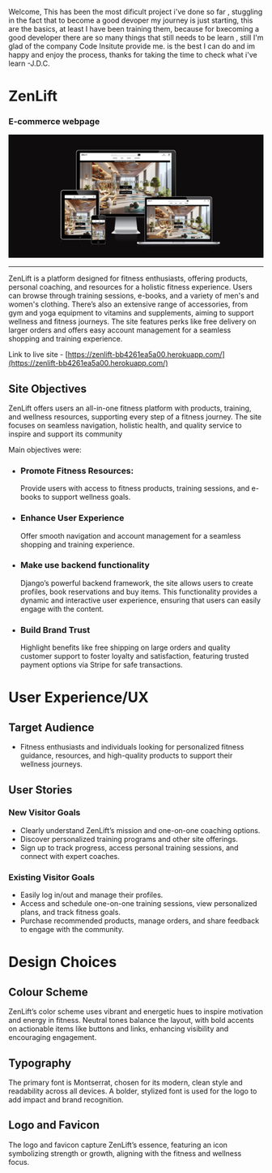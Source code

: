 Welcome, 
This has been the most dificult project i've done so far , stuggling in the fact that to become a good devoper my journey is just starting, this are the basics, at least I have been training them, because for bxecoming a good developer there are so many things that still needs to be learn , still I'm glad of the company Code Insitute provide me. is the best I can do and im happy and enjoy the process, thanks for taking the time to check what i've learn -J.D.C.

# ZenLift

### E-commerce webpage


![ZenLif](documentation/images/responsive.png)


___

ZenLift is a platform designed for fitness enthusiasts, offering products, personal coaching, and resources for a holistic fitness experience. Users can browse through training sessions, e-books, and a variety of men's and women's clothing. There’s also an extensive range of accessories, from gym and yoga equipment to vitamins and supplements, aiming to support wellness and fitness journeys. The site features perks like free delivery on larger orders and offers easy account management for a seamless shopping and training experience.

Link to live site - [https://zenlift-bb4261ea5a00.herokuapp.com/](https://zenlift-bb4261ea5a00.herokuapp.com/)

## Site Objectives

ZenLift offers users an all-in-one fitness platform with products, training, and wellness resources, supporting every step of a fitness journey. The site focuses on seamless navigation, holistic health, and quality service to inspire and support its community

Main objectives were:

- ### Promote Fitness Resources:

  Provide users with access to fitness products, training sessions, and e-books to support wellness goals.

- ### Enhance User Experience

  Offer smooth navigation and account management for a seamless shopping and training experience.

- ### Make use backend functionality

  Django’s powerful backend framework, the site allows users to create profiles, book reservations and buy items. This functionality provides a dynamic and interactive user experience, ensuring that users can easily engage with the content.

- ### Build Brand Trust

  Highlight benefits like free shipping on large orders and quality customer support to foster loyalty and satisfaction, featuring trusted payment options via Stripe for safe transactions.

# User Experience/UX

## Target Audience

- Fitness enthusiasts and individuals looking for personalized fitness guidance, resources, and high-quality products to support their wellness journeys.

## User Stories

### New Visitor Goals

- Clearly understand ZenLift’s mission and one-on-one coaching options.
- Discover personalized training programs and other site offerings.
- Sign up to track progress, access personal training sessions, and connect with expert coaches.

### Existing Visitor Goals

- Easily log in/out and manage their profiles.
- Access and schedule one-on-one training sessions, view personalized plans, and track fitness goals.
- Purchase recommended products, manage orders, and share feedback to engage with the community.

# Design Choices

## Colour Scheme

ZenLift’s color scheme uses vibrant and energetic hues to inspire motivation and energy in fitness. Neutral tones balance the layout, with bold accents on actionable items like buttons and links, enhancing visibility and encouraging engagement.

## Typography

The primary font is Montserrat, chosen for its modern, clean style and readability across all devices. A bolder, stylized font is used for the logo to add impact and brand recognition.

## Logo and Favicon

The logo and favicon capture ZenLift’s essence, featuring an icon symbolizing strength or growth, aligning with the fitness and wellness focus.